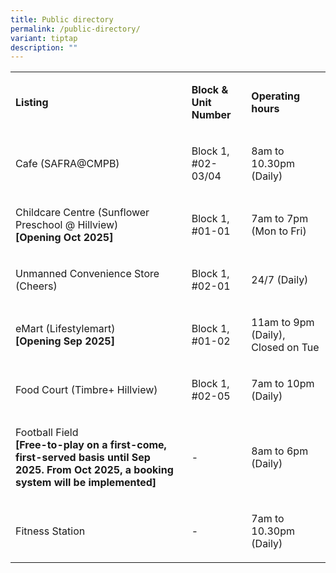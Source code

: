 ```yaml
---
title: Public directory
permalink: /public-directory/
variant: tiptap
description: ""
---
```

<table style="minWidth: 75px">
<colgroup>
<col>
<col>
<col>
</colgroup>
<tbody>
<tr>
<td rowspan="1" colspan="1">
<p><strong>Listing</strong>
</p>
</td>
<td rowspan="1" colspan="1">
<p><strong>Block &amp; Unit Number</strong>
</p>
</td>
<td rowspan="1" colspan="1">
<p><strong>Operating hours</strong>
</p>
</td>
</tr>
<tr>
<td rowspan="1" colspan="1">
<p>Cafe (SAFRA@CMPB)</p>
</td>
<td rowspan="1" colspan="1">
<p>Block 1, #02-03/04</p>
</td>
<td rowspan="1" colspan="1">
<p>8am to 10.30pm (Daily)</p>
</td>
</tr>
<tr>
<td rowspan="1" colspan="1">
<p>Childcare Centre (Sunflower Preschool @ Hillview)
<br><strong>[Opening Oct 2025]</strong>
</p>
</td>
<td rowspan="1" colspan="1">
<p>Block 1, #01-01</p>
</td>
<td rowspan="1" colspan="1">
<p>7am to 7pm (Mon to Fri)</p>
</td>
</tr>
<tr>
<td rowspan="1" colspan="1">
<p>Unmanned Convenience Store (Cheers)</p>
</td>
<td rowspan="1" colspan="1">
<p>Block 1, #02-01</p>
</td>
<td rowspan="1" colspan="1">
<p>24/7 (Daily)</p>
</td>
</tr>
<tr>
<td rowspan="1" colspan="1">
<p>eMart (Lifestylemart)
<br><strong>[Opening Sep 2025]</strong>
</p>
</td>
<td rowspan="1" colspan="1">
<p>Block 1, #01-02</p>
</td>
<td rowspan="1" colspan="1">
<p>11am to 9pm (Daily), Closed on Tue</p>
</td>
</tr>
<tr>
<td rowspan="1" colspan="1">
<p>Food Court (Timbre+ Hillview)</p>
</td>
<td rowspan="1" colspan="1">
<p>Block 1, #02-05</p>
</td>
<td rowspan="1" colspan="1">
<p>7am to 10pm (Daily)</p>
</td>
</tr>
<tr>
<td rowspan="1" colspan="1">
<p>Football Field
<br><strong>[Free-to-play on a first-come, first-served basis until Sep 2025. From Oct 2025, a booking system will be implemented]</strong>
</p>
</td>
<td rowspan="1" colspan="1">
<p>-</p>
</td>
<td rowspan="1" colspan="1">
<p>8am to 6pm (Daily)</p>
</td>
</tr>
<tr>
<td rowspan="1" colspan="1">
<p>Fitness Station</p>
</td>
<td rowspan="1" colspan="1">
<p>-</p>
</td>
<td rowspan="1" colspan="1">
<p>7am to 10.30pm (Daily)</p>
</td>
</tr>
</tbody>
</table>
<p></p>